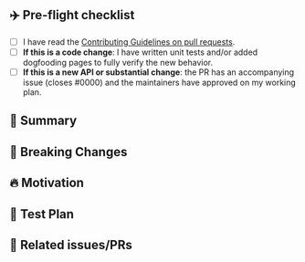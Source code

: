 <!--
Thank you for sending the PR! We appreciate you spending the time to work on these changes.
You can learn more about contributing to Pact-python here: https://github.com/pact-foundation/pact-python/blob/main/CONTRIBUTING.md

Happy contributing!
-->

## :airplane: Pre-flight checklist

-   [ ] I have read the [Contributing Guidelines on pull requests](https://github.com/pact-foundation/pact-python/blob/main/CONTRIBUTING.md#pull-requests).
-   [ ] **If this is a code change**: I have written unit tests and/or added dogfooding pages to fully verify the new behavior.
-   [ ] **If this is a new API or substantial change**: the PR has an accompanying issue (closes #0000) and the maintainers have approved on my working plan.

## :memo: Summary

<!-- Help us understand the PR at a high level. What changes is it proposing? -->

## :rotating_light: Breaking Changes

<!-- Does this PR include any breaking changes? If not, feel free to delete this section. If so, please detail:

-  What is the breaking change?
-  Why is the breaking change necessary?
-  What steps should a user take in order to migrate from the old behavior to the new one?
-->

## :fire: Motivation

<!-- Help us understand your motivation by explaining why you decided to make this change. Does this fix a bug? Does it close an issue? -->

## :hammer: Test Plan

<!-- Write your test plan here. If you changed any code, please provide us with clear instructions on how you verified your changes work. -->

## :link: Related issues/PRs

<!-- If you haven't already, link to issues/PRs that are related to this change. This helps us develop the context and keep a rich repo history. If this PR is a continuation of a past PR's work, link to that PR. If the PR addresses part of the problem in a meta-issue, mention that issue. -->

